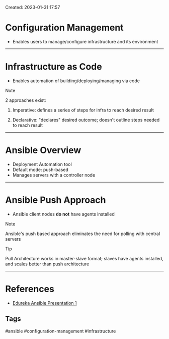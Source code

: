 Created: 2023-01-31 17:57
# Configuration Management
- Enables users to manage/configure infrastructure and its environment
---
# Infrastructure as Code
- Enables automation of building/deploying/managing via code
> [!note]
> 2 approaches exist: 
> 
> 	1. Imperative: defines a series of steps for infra to reach desired result
> 	
> 	2. Declarative: "declares" desired outcome; doesn't outline steps needed to reach result 

___
# Ansible Overview
 - Deployment Automation tool
 - Default mode: push-based
 - Manages servers with a controller node
---
# Ansible Push Approach
- Ansible client nodes **do not** have agents installed
>[!NOTE]
Ansible's push based approach eliminates the need for polling with central servers

>[!TIP]
> Pull Architecture works in master-slave format; slaves have agents installed, and scales better than push architecture

---

# References
- [Edureka Ansible Presentation 1](https://learning.edureka.co/classroom/presentation/1483/12387/1479293?tab=CourseContent)

## Tags
#ansible
#configuration-management
#infrastructure